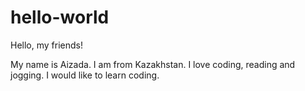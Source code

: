 # hello-world

Hello, my friends!

My name is Aizada. I am from Kazakhstan. I love coding, reading and jogging. 
I would like to learn coding.
